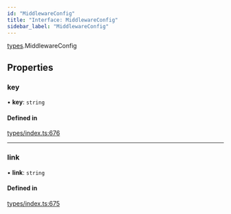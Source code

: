 ```yaml
---
id: "MiddlewareConfig"
title: "Interface: MiddlewareConfig"
sidebar_label: "MiddlewareConfig"
---
```


[types](../../../modules/Types/Types.md).MiddlewareConfig

## Properties

### key

• **key**: `string`

#### Defined in

[types/index.ts:676](https://github.com/PolymeshAssociation/polymesh-sdk/blob/acc2284c/src/types/index.ts#L676)

___

### link

• **link**: `string`

#### Defined in

[types/index.ts:675](https://github.com/PolymeshAssociation/polymesh-sdk/blob/acc2284c/src/types/index.ts#L675)
